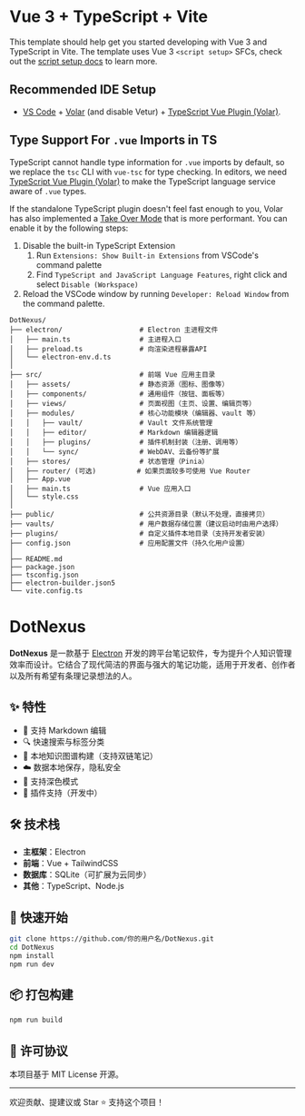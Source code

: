 # Vue 3 + TypeScript + Vite

This template should help get you started developing with Vue 3 and TypeScript in Vite. The template uses Vue 3 `<script setup>` SFCs, check out the [script setup docs](https://v3.vuejs.org/api/sfc-script-setup.html#sfc-script-setup) to learn more.

## Recommended IDE Setup

- [VS Code](https://code.visualstudio.com/) + [Volar](https://marketplace.visualstudio.com/items?itemName=Vue.volar) (and disable Vetur) + [TypeScript Vue Plugin (Volar)](https://marketplace.visualstudio.com/items?itemName=Vue.vscode-typescript-vue-plugin).

## Type Support For `.vue` Imports in TS

TypeScript cannot handle type information for `.vue` imports by default, so we replace the `tsc` CLI with `vue-tsc` for type checking. In editors, we need [TypeScript Vue Plugin (Volar)](https://marketplace.visualstudio.com/items?itemName=Vue.vscode-typescript-vue-plugin) to make the TypeScript language service aware of `.vue` types.

If the standalone TypeScript plugin doesn't feel fast enough to you, Volar has also implemented a [Take Over Mode](https://github.com/johnsoncodehk/volar/discussions/471#discussioncomment-1361669) that is more performant. You can enable it by the following steps:

1. Disable the built-in TypeScript Extension
   1. Run `Extensions: Show Built-in Extensions` from VSCode's command palette
   2. Find `TypeScript and JavaScript Language Features`, right click and select `Disable (Workspace)`
2. Reload the VSCode window by running `Developer: Reload Window` from the command palette.

```
DotNexus/
├── electron/                   # Electron 主进程文件
│   ├── main.ts                 # 主进程入口
│   ├── preload.ts              # 向渲染进程暴露API
│   └── electron-env.d.ts
│
├── src/                        # 前端 Vue 应用主目录
│   ├── assets/                 # 静态资源（图标、图像等）
│   ├── components/             # 通用组件（按钮、面板等）
│   ├── views/                  # 页面视图（主页、设置、编辑页等）
│   ├── modules/                # 核心功能模块（编辑器、vault 等）
│   │   ├── vault/              # Vault 文件系统管理
│   │   ├── editor/             # Markdown 编辑器逻辑
│   │   ├── plugins/            # 插件机制封装（注册、调用等）
│   │   └── sync/               # WebDAV、云备份等扩展
│   ├── stores/                 # 状态管理（Pinia）
│   ├── router/ (可选)          # 如果页面较多可使用 Vue Router
│   ├── App.vue
│   ├── main.ts                 # Vue 应用入口
│   └── style.css
│
├── public/                     # 公共资源目录（默认不处理，直接拷贝）
├── vaults/                     # 用户数据存储位置（建议启动时由用户选择）
├── plugins/                    # 自定义插件本地目录（支持开发者安装）
├── config.json                 # 应用配置文件（持久化用户设置）
│
├── README.md
├── package.json
├── tsconfig.json
├── electron-builder.json5
└── vite.config.ts

```

# DotNexus

**DotNexus** 是一款基于 [Electron](https://www.electronjs.org/) 开发的跨平台笔记软件，专为提升个人知识管理效率而设计。它结合了现代简洁的界面与强大的笔记功能，适用于开发者、创作者以及所有希望有条理记录想法的人。

## ✨ 特性

- 📝 支持 Markdown 编辑
- 🔍 快速搜索与标签分类
- 🧠 本地知识图谱构建（支持双链笔记）
- ☁️ 数据本地保存，隐私安全
- 🌙 支持深色模式
- 🔌 插件支持（开发中）

## 🛠 技术栈

- **主框架**：Electron
- **前端**：Vue + TailwindCSS
- **数据库**：SQLite（可扩展为云同步）
- **其他**：TypeScript、Node.js

## 🚀 快速开始

```bash
git clone https://github.com/你的用户名/DotNexus.git
cd DotNexus
npm install
npm run dev
```

## 📦 打包构建

```bash
npm run build
```

## 📄 许可协议

本项目基于 MIT License 开源。

---

欢迎贡献、提建议或 Star ⭐️ 支持这个项目！